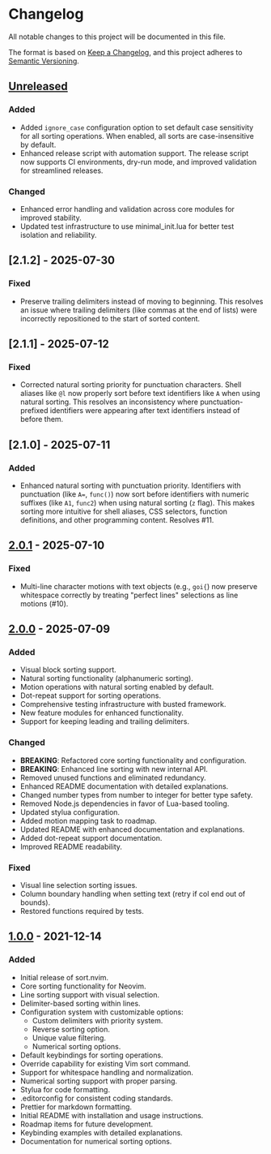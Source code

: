 # Changelog

All notable changes to this project will be documented in this file.

The format is based on [Keep a Changelog](https://keepachangelog.com/en/1.0.0/),
and this project adheres to [Semantic Versioning](https://semver.org/spec/v2.0.0.html).

## [Unreleased]

### Added

- Added `ignore_case` configuration option to set default case sensitivity for all sorting operations. When enabled, all sorts are case-insensitive by default.
- Enhanced release script with automation support. The release script now supports CI environments, dry-run mode, and improved validation for streamlined releases.

### Changed

- Enhanced error handling and validation across core modules for improved stability.
- Updated test infrastructure to use minimal_init.lua for better test isolation and reliability.

## [2.1.2] - 2025-07-30

### Fixed

- Preserve trailing delimiters instead of moving to beginning. This resolves an issue where trailing delimiters (like commas at the end of lists) were incorrectly repositioned to the start of sorted content.

## [2.1.1] - 2025-07-12

### Fixed

- Corrected natural sorting priority for punctuation characters. Shell aliases like `@l` now properly sort before text identifiers like `A` when using natural sorting. This resolves an inconsistency where punctuation-prefixed identifiers were appearing after text identifiers instead of before them.

## [2.1.0] - 2025-07-11

### Added

- Enhanced natural sorting with punctuation priority. Identifiers with punctuation (like `A=`, `func()`) now sort before identifiers with numeric suffixes (like `A1`, `func2`) when using natural sorting (`z` flag). This makes sorting more intuitive for shell aliases, CSS selectors, function definitions, and other programming content. Resolves #11.

## [2.0.1] - 2025-07-10

### Fixed

- Multi-line character motions with text objects (e.g., `goi{`) now preserve whitespace correctly by treating "perfect lines" selections as line motions (#10).

## [2.0.0] - 2025-07-09

### Added

- Visual block sorting support.
- Natural sorting functionality (alphanumeric sorting).
- Motion operations with natural sorting enabled by default.
- Dot-repeat support for sorting operations.
- Comprehensive testing infrastructure with busted framework.
- New feature modules for enhanced functionality.
- Support for keeping leading and trailing delimiters.

### Changed

- **BREAKING**: Refactored core sorting functionality and configuration.
- **BREAKING**: Enhanced line sorting with new internal API.
- Removed unused functions and eliminated redundancy.
- Enhanced README documentation with detailed explanations.
- Changed number types from number to integer for better type safety.
- Removed Node.js dependencies in favor of Lua-based tooling.
- Updated stylua configuration.
- Added motion mapping task to roadmap.
- Updated README with enhanced documentation and explanations.
- Added dot-repeat support documentation.
- Improved README readability.

### Fixed

- Visual line selection sorting issues.
- Column boundary handling when setting text (retry if col end out of bounds).
- Restored functions required by tests.

## [1.0.0] - 2021-12-14

### Added

- Initial release of sort.nvim.
- Core sorting functionality for Neovim.
- Line sorting support with visual selection.
- Delimiter-based sorting within lines.
- Configuration system with customizable options:
  - Custom delimiters with priority system.
  - Reverse sorting option.
  - Unique value filtering.
  - Numerical sorting options.
- Default keybindings for sorting operations.
- Override capability for existing Vim sort command.
- Support for whitespace handling and normalization.
- Numerical sorting support with proper parsing.
- Stylua for code formatting.
- .editorconfig for consistent coding standards.
- Prettier for markdown formatting.
- Initial README with installation and usage instructions.
- Roadmap items for future development.
- Keybinding examples with detailed explanations.
- Documentation for numerical sorting options.

[Unreleased]: https://github.com/sQVe/sort.nvim/compare/v2.0.1...HEAD
[2.0.1]: https://github.com/sQVe/sort.nvim/compare/v2.0.0...v2.0.1
[2.0.0]: https://github.com/sQVe/sort.nvim/compare/v1.0.0...v2.0.0
[1.0.0]: https://github.com/sQVe/sort.nvim/releases/tag/v1.0.0
